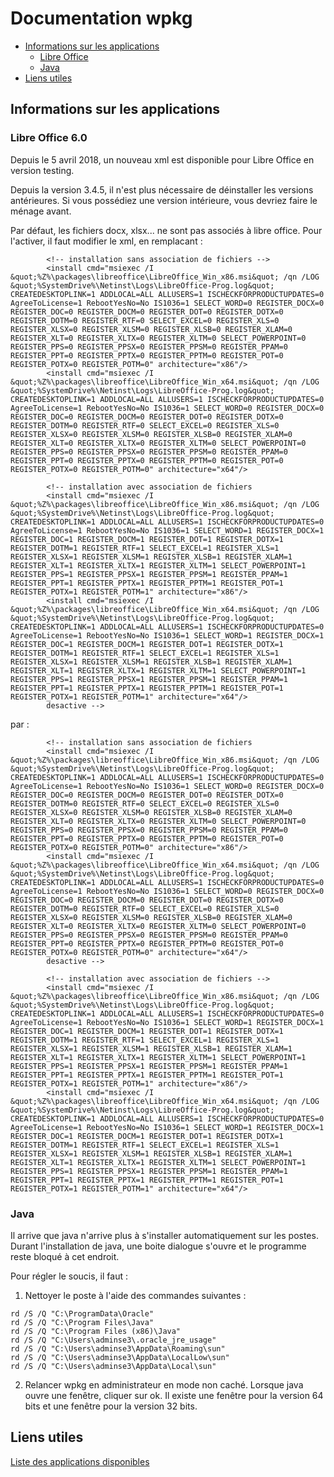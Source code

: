 # Documentation wpkg

* [Informations sur les applications](#informations-sur-les-applications)
	* [Libre Office](#libre-office-6.0)
	* [Java](#java)
* [Liens utiles](#liens-utiles)


## Informations sur les applications

### Libre Office 6.0

Depuis le 5 avril 2018, un nouveau xml est disponible pour Libre Office en version testing.

Depuis la version 3.4.5, il n'est plus nécessaire de déinstaller les versions antérieures. Si vous possédiez une version intérieure, vous devriez faire le ménage avant.

Par défaut, les fichiers docx, xlsx... ne sont pas associés à libre office. Pour l'activer, il faut modifier le xml, en remplacant :
```
		<!-- installation sans association de fichiers -->
		<install cmd="msiexec /I &quot;%Z%\packages\libreoffice\LibreOffice_Win_x86.msi&quot; /qn /LOG &quot;%SystemDrive%\Netinst\Logs\LibreOffice-Prog.log&quot; CREATEDESKTOPLINK=1 ADDLOCAL=ALL ALLUSERS=1 ISCHECKFORPRODUCTUPDATES=0 AgreeToLicense=1 RebootYesNo=No IS1036=1 SELECT_WORD=0 REGISTER_DOCX=0 REGISTER_DOC=0 REGISTER_DOCM=0 REGISTER_DOT=0 REGISTER_DOTX=0 REGISTER_DOTM=0 REGISTER_RTF=0 SELECT_EXCEL=0 REGISTER_XLS=0 REGISTER_XLSX=0 REGISTER_XLSM=0 REGISTER_XLSB=0 REGISTER_XLAM=0 REGISTER_XLT=0 REGISTER_XLTX=0 REGISTER_XLTM=0 SELECT_POWERPOINT=0 REGISTER_PPS=0 REGISTER_PPSX=0 REGISTER_PPSM=0 REGISTER_PPAM=0 REGISTER_PPT=0 REGISTER_PPTX=0 REGISTER_PPTM=0 REGISTER_POT=0 REGISTER_POTX=0 REGISTER_POTM=0" architecture="x86"/>
		<install cmd="msiexec /I &quot;%Z%\packages\libreoffice\LibreOffice_Win_x64.msi&quot; /qn /LOG &quot;%SystemDrive%\Netinst\Logs\LibreOffice-Prog.log&quot; CREATEDESKTOPLINK=1 ADDLOCAL=ALL ALLUSERS=1 ISCHECKFORPRODUCTUPDATES=0 AgreeToLicense=1 RebootYesNo=No IS1036=1 SELECT_WORD=0 REGISTER_DOCX=0 REGISTER_DOC=0 REGISTER_DOCM=0 REGISTER_DOT=0 REGISTER_DOTX=0 REGISTER_DOTM=0 REGISTER_RTF=0 SELECT_EXCEL=0 REGISTER_XLS=0 REGISTER_XLSX=0 REGISTER_XLSM=0 REGISTER_XLSB=0 REGISTER_XLAM=0 REGISTER_XLT=0 REGISTER_XLTX=0 REGISTER_XLTM=0 SELECT_POWERPOINT=0 REGISTER_PPS=0 REGISTER_PPSX=0 REGISTER_PPSM=0 REGISTER_PPAM=0 REGISTER_PPT=0 REGISTER_PPTX=0 REGISTER_PPTM=0 REGISTER_POT=0 REGISTER_POTX=0 REGISTER_POTM=0" architecture="x64"/>

		<!-- installation avec association de fichiers 
		<install cmd="msiexec /I &quot;%Z%\packages\libreoffice\LibreOffice_Win_x86.msi&quot; /qn /LOG &quot;%SystemDrive%\Netinst\Logs\LibreOffice-Prog.log&quot; CREATEDESKTOPLINK=1 ADDLOCAL=ALL ALLUSERS=1 ISCHECKFORPRODUCTUPDATES=0 AgreeToLicense=1 RebootYesNo=No IS1036=1 SELECT_WORD=1 REGISTER_DOCX=1 REGISTER_DOC=1 REGISTER_DOCM=1 REGISTER_DOT=1 REGISTER_DOTX=1 REGISTER_DOTM=1 REGISTER_RTF=1 SELECT_EXCEL=1 REGISTER_XLS=1 REGISTER_XLSX=1 REGISTER_XLSM=1 REGISTER_XLSB=1 REGISTER_XLAM=1 REGISTER_XLT=1 REGISTER_XLTX=1 REGISTER_XLTM=1 SELECT_POWERPOINT=1 REGISTER_PPS=1 REGISTER_PPSX=1 REGISTER_PPSM=1 REGISTER_PPAM=1 REGISTER_PPT=1 REGISTER_PPTX=1 REGISTER_PPTM=1 REGISTER_POT=1 REGISTER_POTX=1 REGISTER_POTM=1" architecture="x86"/>
		<install cmd="msiexec /I &quot;%Z%\packages\libreoffice\LibreOffice_Win_x64.msi&quot; /qn /LOG &quot;%SystemDrive%\Netinst\Logs\LibreOffice-Prog.log&quot; CREATEDESKTOPLINK=1 ADDLOCAL=ALL ALLUSERS=1 ISCHECKFORPRODUCTUPDATES=0 AgreeToLicense=1 RebootYesNo=No IS1036=1 SELECT_WORD=1 REGISTER_DOCX=1 REGISTER_DOC=1 REGISTER_DOCM=1 REGISTER_DOT=1 REGISTER_DOTX=1 REGISTER_DOTM=1 REGISTER_RTF=1 SELECT_EXCEL=1 REGISTER_XLS=1 REGISTER_XLSX=1 REGISTER_XLSM=1 REGISTER_XLSB=1 REGISTER_XLAM=1 REGISTER_XLT=1 REGISTER_XLTX=1 REGISTER_XLTM=1 SELECT_POWERPOINT=1 REGISTER_PPS=1 REGISTER_PPSX=1 REGISTER_PPSM=1 REGISTER_PPAM=1 REGISTER_PPT=1 REGISTER_PPTX=1 REGISTER_PPTM=1 REGISTER_POT=1 REGISTER_POTX=1 REGISTER_POTM=1" architecture="x64"/>
		desactive -->
```
par :
```
		<!-- installation sans association de fichiers
		<install cmd="msiexec /I &quot;%Z%\packages\libreoffice\LibreOffice_Win_x86.msi&quot; /qn /LOG &quot;%SystemDrive%\Netinst\Logs\LibreOffice-Prog.log&quot; CREATEDESKTOPLINK=1 ADDLOCAL=ALL ALLUSERS=1 ISCHECKFORPRODUCTUPDATES=0 AgreeToLicense=1 RebootYesNo=No IS1036=1 SELECT_WORD=0 REGISTER_DOCX=0 REGISTER_DOC=0 REGISTER_DOCM=0 REGISTER_DOT=0 REGISTER_DOTX=0 REGISTER_DOTM=0 REGISTER_RTF=0 SELECT_EXCEL=0 REGISTER_XLS=0 REGISTER_XLSX=0 REGISTER_XLSM=0 REGISTER_XLSB=0 REGISTER_XLAM=0 REGISTER_XLT=0 REGISTER_XLTX=0 REGISTER_XLTM=0 SELECT_POWERPOINT=0 REGISTER_PPS=0 REGISTER_PPSX=0 REGISTER_PPSM=0 REGISTER_PPAM=0 REGISTER_PPT=0 REGISTER_PPTX=0 REGISTER_PPTM=0 REGISTER_POT=0 REGISTER_POTX=0 REGISTER_POTM=0" architecture="x86"/>
		<install cmd="msiexec /I &quot;%Z%\packages\libreoffice\LibreOffice_Win_x64.msi&quot; /qn /LOG &quot;%SystemDrive%\Netinst\Logs\LibreOffice-Prog.log&quot; CREATEDESKTOPLINK=1 ADDLOCAL=ALL ALLUSERS=1 ISCHECKFORPRODUCTUPDATES=0 AgreeToLicense=1 RebootYesNo=No IS1036=1 SELECT_WORD=0 REGISTER_DOCX=0 REGISTER_DOC=0 REGISTER_DOCM=0 REGISTER_DOT=0 REGISTER_DOTX=0 REGISTER_DOTM=0 REGISTER_RTF=0 SELECT_EXCEL=0 REGISTER_XLS=0 REGISTER_XLSX=0 REGISTER_XLSM=0 REGISTER_XLSB=0 REGISTER_XLAM=0 REGISTER_XLT=0 REGISTER_XLTX=0 REGISTER_XLTM=0 SELECT_POWERPOINT=0 REGISTER_PPS=0 REGISTER_PPSX=0 REGISTER_PPSM=0 REGISTER_PPAM=0 REGISTER_PPT=0 REGISTER_PPTX=0 REGISTER_PPTM=0 REGISTER_POT=0 REGISTER_POTX=0 REGISTER_POTM=0" architecture="x64"/>
		desactive -->
		
		<!-- installation avec association de fichiers -->
		<install cmd="msiexec /I &quot;%Z%\packages\libreoffice\LibreOffice_Win_x86.msi&quot; /qn /LOG &quot;%SystemDrive%\Netinst\Logs\LibreOffice-Prog.log&quot; CREATEDESKTOPLINK=1 ADDLOCAL=ALL ALLUSERS=1 ISCHECKFORPRODUCTUPDATES=0 AgreeToLicense=1 RebootYesNo=No IS1036=1 SELECT_WORD=1 REGISTER_DOCX=1 REGISTER_DOC=1 REGISTER_DOCM=1 REGISTER_DOT=1 REGISTER_DOTX=1 REGISTER_DOTM=1 REGISTER_RTF=1 SELECT_EXCEL=1 REGISTER_XLS=1 REGISTER_XLSX=1 REGISTER_XLSM=1 REGISTER_XLSB=1 REGISTER_XLAM=1 REGISTER_XLT=1 REGISTER_XLTX=1 REGISTER_XLTM=1 SELECT_POWERPOINT=1 REGISTER_PPS=1 REGISTER_PPSX=1 REGISTER_PPSM=1 REGISTER_PPAM=1 REGISTER_PPT=1 REGISTER_PPTX=1 REGISTER_PPTM=1 REGISTER_POT=1 REGISTER_POTX=1 REGISTER_POTM=1" architecture="x86"/>
		<install cmd="msiexec /I &quot;%Z%\packages\libreoffice\LibreOffice_Win_x64.msi&quot; /qn /LOG &quot;%SystemDrive%\Netinst\Logs\LibreOffice-Prog.log&quot; CREATEDESKTOPLINK=1 ADDLOCAL=ALL ALLUSERS=1 ISCHECKFORPRODUCTUPDATES=0 AgreeToLicense=1 RebootYesNo=No IS1036=1 SELECT_WORD=1 REGISTER_DOCX=1 REGISTER_DOC=1 REGISTER_DOCM=1 REGISTER_DOT=1 REGISTER_DOTX=1 REGISTER_DOTM=1 REGISTER_RTF=1 SELECT_EXCEL=1 REGISTER_XLS=1 REGISTER_XLSX=1 REGISTER_XLSM=1 REGISTER_XLSB=1 REGISTER_XLAM=1 REGISTER_XLT=1 REGISTER_XLTX=1 REGISTER_XLTM=1 SELECT_POWERPOINT=1 REGISTER_PPS=1 REGISTER_PPSX=1 REGISTER_PPSM=1 REGISTER_PPAM=1 REGISTER_PPT=1 REGISTER_PPTX=1 REGISTER_PPTM=1 REGISTER_POT=1 REGISTER_POTX=1 REGISTER_POTM=1" architecture="x64"/>
```

### Java

Il arrive que java n'arrive plus à s'installer automatiquement sur les postes. Durant l'installation de java, une boite dialogue s'ouvre et le programme reste bloqué à cet endroit.

Pour régler le soucis, il faut :
1. Nettoyer le poste à l'aide des commandes suivantes :
```
rd /S /Q "C:\ProgramData\Oracle"
rd /S /Q "C:\Program Files\Java"
rd /S /Q "C:\Program Files (x86)\Java"
rd /S /Q "C:\Users\adminse3\.oracle_jre_usage"
rd /S /Q "C:\Users\adminse3\AppData\Roaming\sun"
rd /S /Q "C:\Users\adminse3\AppData\LocalLow\sun"
rd /S /Q "C:\Users\adminse3\AppData\Local\sun"
```
2. Relancer wpkg en administrateur en mode non caché. Lorsque java ouvre une fenêtre, cliquer sur ok. Il existe une fenêtre pour la version 64 bits et une fenêtre pour la version 32 bits.

## Liens utiles

[Liste des applications disponibles](http://wawadeb.crdp.ac-caen.fr/versions-xml-se3.php)

